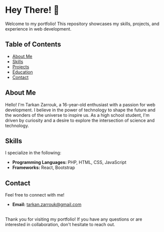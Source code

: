 # Hey There! :wave:

Welcome to my portfolio! This repository showcases my skills, projects, and experience in web development.

## Table of Contents

- [About Me](#about-me)
- [Skills](#skills)
- [Projects](#projects)
- [Education](#education)
- [Contact](#contact)

## About Me

Hello! I'm Tarkan Zarrouk, a 16-year-old enthusiast with a passion for web development. I believe in the power of technology to shape the future and the wonders of the universe to inspire us. As a high school student, I'm driven by curiosity and a desire to explore the intersection of science and technology.

## Skills

I specialize in the following:

- **Programming Languages:** PHP, HTML, CSS, JavaScript
- **Frameworks:** React, Bootstrap

## Contact

Feel free to connect with me!

- **Email:** [tarkan.zarrouk@gmail.com](mailto:tarkan.zarrouk@gmail.com)
<br>
Thank you for visiting my portfolio! If you have any questions or are interested in collaboration, don't hesitate to reach out.

